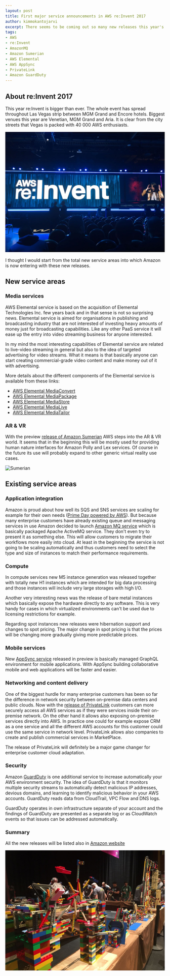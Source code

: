 ```yaml
---
layout: post
title: First major service announcements in AWS re:Invent 2017
author: kimmokantojarvi 
excerpt: There seems to be coming out so many new releases this year's AWS re:Invent that it feels like pre-Christmas. I will be covering the first major releases in this post. 
tags:
- AWS
- re:Invent
- AmazonMQ
- Amazon Sumerian
- AWS Elemental
- AWS AppSync
- PrivateLink
- Amazon GuardDuty
---
```


## About re:Invent 2017
This year re:Invent is bigger than ever. The whole event has spread throughout Las Vegas strip between MGM Grand and Encore hotels. Biggest venues this year are Venetian, MGM Grand and Aria. It is clear from the city streets that Vegas is packed with 40 000 AWS enthusiasts. 


![Reinvent](/img/aws/reinvent_2017.jpeg)

I thought I would start from the total new service areas into which Amazon is now entering with these new releases.

## New service areas

### Media services
AWS Elemental service is based on the acquisition of Elemental Technologies Inc. few years back and in that sense is not so surprising news. Elemental service is aimed for organisations in publishing and broadcasting industry that are not interested of investing heavy amounts of money just for broadcasting capabilities. Like any other PaaS service it will ease up the entry into video streaming business for anyone interested.

In my mind the most interesting capabilities of Elemental service are related to live-video streaming in general but also to the idea of targeted advertising for video streams. What it means is that basically anyone can start creating commercial-grade video content and make money out of it with advertising. 

More details about the different components of the Elemental service is available from these links:
- [AWS Elemental MediaConvert](https://aws.amazon.com/blogs/aws/aws-media-services-process-store-and-monetize-cloud-based-video/)
- [AWS Elemental MediaPackage](https://aws.amazon.com/blogs/aws/aws-media-services-process-store-and-monetize-cloud-based-video/)
- [AWS Elemental MediaStore](https://aws.amazon.com/blogs/aws/aws-media-services-process-store-and-monetize-cloud-based-video/)
- [AWS Elemental MediaLive](https://aws.amazon.com/blogs/aws/aws-media-services-process-store-and-monetize-cloud-based-video/)
- [AWS Elemental MediaTailor](https://aws.amazon.com/blogs/aws/aws-media-services-process-store-and-monetize-cloud-based-video/)


### AR & VR
With the preview [release of Amazon Sumerian](https://aws.amazon.com/blogs/aws/launch-presenting-amazon-sumerian/) AWS steps into the AR & VR world. It seems that in the beginning this will be mostly used for providing human nature interfaces for Amazon Polly and Lex services. Of course in the future its use will probably expand to other generic virtual reality use cases. 

![Sumerian](https://media.amazonwebservices.com/blog/2017/Sumerian-01-HeaderPic.png)

## Existing service areas

### Application integration
Amazon is proud about how well its SQS and SNS services are scaling for example for their own needs ([Prime Day powered by AWS](https://aws.amazon.com/blogs/aws/prime-day-2017-powered-by-aws/)). But because many enterprise customers have already existing queue and messaging services in use Amazon decided to launch [Amazon MQ service](https://aws.amazon.com/blogs/aws/amazon-mq-managed-message-broker-service-for-activemq/) which is basically packaged Apache ActiveMQ service. They don't even try to present it as something else. This will allow customers to migrate their workflows more easily into cloud. At least in the beginning the service is not going to be scaling automatically and thus customers need to select the type and size of instances to match their performance requirements. 



### Compute
In compute services new M5 instance generation was released together with totally new H1 instances which are intended for big data processing and those instances will include very large storages with high I/O.

Another very interesting news was the release of bare metal instances which basically expose the hardware directly to any software. This is very handy for cases in which virtualized environments can't be used due to licensing restrictions for example. 

Regarding spot instances new releases were hibernation support and changes to spot pricing. The major change in spot pricing is that the prices will be changing more gradually giving more predictable prices. 

### Mobile services
New [AppSync service](https://aws.amazon.com/blogs/aws/introducing-amazon-appsync/) released in preview is basically managed GraphQL environment for mobile applications. With AppSync building collaborative mobile and web applications will be faster and easier. 

### Networking and content delivery
One of the biggest hurdle for many enterprise customers has been so far the difference in network security between on-premise data centers and public clouds. Now with the [release of PrivateLink](https://aws.amazon.com/about-aws/whats-new/2017/11/aws-privatelink-now-available-for-customer-and-partner-services/) customers can more securely access all AWS services as if they were services inside their on-premise network. On the other hand it allows also exposing on-premise services directly into AWS. In practice one could for example expose CRM as a one service and all the different AWS accounts for this customer could use the same service in network level. PrivateLink allows also companies to create and publish commercial services in MarketPlace. 

The release of PrivateLink will definitely be a major game changer for enterprise customer cloud adaptation. 

### Security
Amazon [GuardDuty](https://aws.amazon.com/blogs/aws/amazon-guardduty-continuous-security-monitoring-threat-detection/) is one additional service to increase automatically your AWS environment security. The idea of GuardDuty is that it monitors multiple security streams to automatically detect malicious IP addresses, devious domains, and learning to identify malicious behavior in your AWS accounts. GuardDuty reads data from CloudTrail, VPC Flow and DNS logs. 

GuardDuty operates in own infrastructure separate of your account and the findings of GuardDuty are presented as a separate log or as CloudWatch events so that issues can be addressed automatically. 

### Summary
All the new releases will be listed also in [Amazon website](https://aws.amazon.com/new/reinvent/)


![Reinvent](/img/aws/reinvent_2017_2.jpeg)